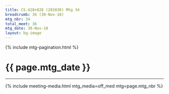 ```yaml
---
title: CS-428+828 (201830) Mtg 34
breadcrumb: 34 (30-Nov-18)
mtg_nbr: 34
total_meet: 36
mtg_date: 30-Nov-18
layout: bg-image
---
```

{% include mtg-pagination.html %}
<h1 class="text-center">{{ page.mtg_date }}</h1>
<hr />
{% include meeting-media.html mtg_media=off_med mtg=page.mtg_nbr %}
